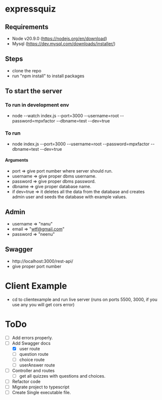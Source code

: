 # expressquiz
## Requirements
- Node v20.9.0 (https://nodejs.org/en/download)
- Mysql (https://dev.mysql.com/downloads/installer/)

## Steps
- clone the repo
- run "npm install" to install packages

## To start the server
### To run in development env
- node --watch index.js --port=3000 --username=root --password=mpxfactor --dbname=test --dev=true 
### To run
- node index.js --port=3000 --username=root --password=mpxfactor --dbname=test --dev=true 
#### Arguments
- port => give port number where server should run.
- username => give proper dbms username.
- password => give proper dbms password.
- dbname => give proper database name.
- if dev=true => it deletes all the data from the database and creates admin user and seeds the database with example values.

## Admin
- username => "nanu"
- email => "wtf@gmail.com"
- password => "neenu"

## Swagger
- http://localhost:3000/rest-api/
- give proper port number    

# Client Example
- cd to clientexample and run live server (runs on ports 5500, 3000, if you use any you will get cors error) 

# ToDo
- [ ] Add errors properly.
- [ ] Add Swagger docs
    - [x] user route
    - [ ] question route
    - [ ] choice route
    - [ ] userAnswer route
- [ ] Controller and routes
    - [ ] get all quizzes with questions and choices.
- [ ] Refactor code
- [ ] Migrate project to typescript
- [ ] Create Single executable file.
